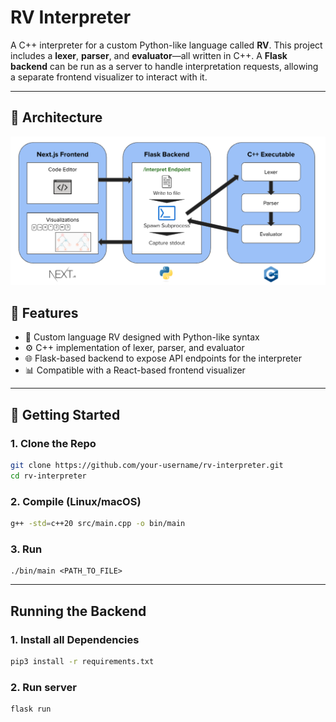 # RV Interpreter

A C++ interpreter for a custom Python-like language called **RV**. This project includes a **lexer**, **parser**, and **evaluator**—all written in C++. A **Flask backend** can be run as a server to handle interpretation requests, allowing a separate frontend visualizer to interact with it.

---

## 🧱 Architecture

![Alt text](images/architecture.png)

## 🔧 Features

- 🧾 Custom language RV designed with Python-like syntax
- ⚙️ C++ implementation of lexer, parser, and evaluator
- 🌐 Flask-based backend to expose API endpoints for the interpreter
- 📊 Compatible with a React-based frontend visualizer

---

## 🚀 Getting Started

### 1. Clone the Repo

```bash
git clone https://github.com/your-username/rv-interpreter.git
cd rv-interpreter
```

### 2. Compile (Linux/macOS)

```bash
g++ -std=c++20 src/main.cpp -o bin/main
```

### 3. Run

```run
./bin/main <PATH_TO_FILE>
```

---

## Running the Backend

### 1. Install all Dependencies

```bash
pip3 install -r requirements.txt
```

### 2. Run server

```bash
flask run
```
